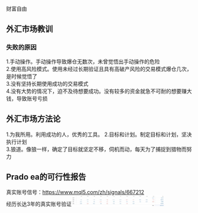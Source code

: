 财富自由
## 外汇市场教训  
### 失败的原因  
1.手动操作。手动操作导致爆仓无数次，未曾觉悟出手动操作的危险  
2.使用高风险模式。使用未经过长期验证且具有高破产风险的交易模式爆仓几次，是时候觉悟了  
3.没有坚持长期使用成功的交易模式    
4.没有大势的情况下，迫不及待想要成功。没有较多的资金就急不可耐的想要赚大钱，导致账号亏损  

## 外汇市场方法论  
1.为我所用。利用成功的人，优秀的工具。
2.目标和计划。制定目标和计划，坚决执行计划  
3.狼道。像狼一样，确定了目标就坚定不移，伺机而动，每天为了捕捉到猎物而努力  

## Prado ea的可行性报告
真实账号信号：https://www.mql5.com/zh/signals/667212  
经历长达3年的真实账号验证<img src="/images/prado-ea/prado1.png" width="50%">
